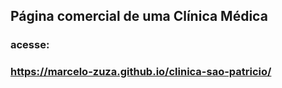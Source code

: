 ## Página comercial de uma Clínica Médica
### acesse:
### https://marcelo-zuza.github.io/clinica-sao-patricio/